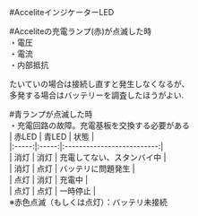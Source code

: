 #AcceliteインジケーターLED  
  
#Acceliteの充電ランプ(赤)が点滅した時  
・電圧  
・電流  
・内部抵抗  
  
たいていの場合は接続し直すと発生しなくなるが、  
多発する場合はバッテリーを調査したほうがよい.  
  
#青ランプが点滅した時  
・充電回路の故障。充電基板を交換する必要がある  
| 赤LED | 青LED |         状態               |  
|:-----:|:-----:|:--------------------------:|  
| 消灯  |  消灯 | 充電してない、スタンバイ中 |  
| 消灯  |  点灯 | バッテリに問題発生         |  
| 点灯  |  消灯 | 充電中                     |  
| 点灯  |  点灯 | 一時停止                   |  
※赤色点滅（もしくは点灯）：バッテリ未接続

 


